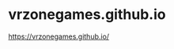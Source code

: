 # vrzonegames.github.io

<a href="https://vrzonegames.github.io/">https://vrzonegames.github.io/</a>
